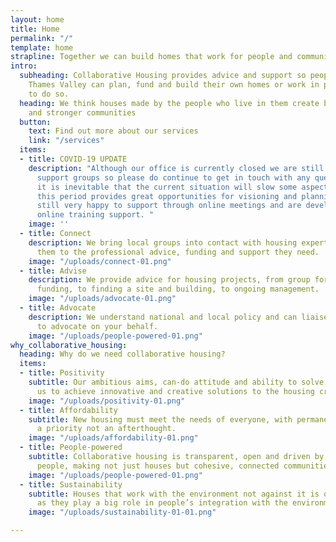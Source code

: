 ```yaml
---
layout: home
title: Home
permalink: "/"
template: home
strapline: Together we can build homes that work for people and communities
intro:
  subheading: Collaborative Housing provides advice and support so people across the
    Thames Valley can plan, fund and build their own homes or work in partnership
    to do so.
  heading: We think houses made by the people who live in them create better homes
    and stronger communities
  button:
    text: Find out more about our services
    link: "/services"
  items:
  - title: COVID-19 UPDATE
    description: "Although our office is currently closed we are still available to
      support groups so please do continue to get in touch with any questions. \n\nWhilst
      it is inevitable that the current situation will slow some aspects of projects,
      this period provides great opportunities for visioning and planning. We are
      still very happy to support through online meetings and are developing more
      online training support. "
    image: ''
  - title: Connect
    description: We bring local groups into contact with housing experts, connecting
      them to the professional advice, funding and support they need.
    image: "/uploads/connect-01.png"
  - title: Advise
    description: We provide advice for housing projects, from group formation, to
      funding, to finding a site and building, to ongoing management.
    image: "/uploads/advocate-01.png"
  - title: Advocate
    description: We understand national and local policy and can liaise with authorities
      to advocate on your behalf.
    image: "/uploads/people-powered-01.png"
why_collaborative_housing:
  heading: Why do we need collaborative housing?
  items:
  - title: Positivity
    subtitle: Our ambitious aims, can-do attitude and ability to solve problems, allows
      us to achieve innovative and creative solutions to the housing crisis.
    image: "/uploads/positivity-01.png"
  - title: Affordability
    subtitle: New housing must meet the needs of everyone, with permanent affordability
      a priority not an afterthought.
    image: "/uploads/affordability-01.png"
  - title: People-powered
    subtitle: Collaborative housing is transparent, open and driven by the needs of
      people, making not just houses but cohesive, connected communities.
    image: "/uploads/people-powered-01.png"
  - title: Sustainability
    subtitle: Houses that work with the environment not against it is our key belief,
      as they play a big role in people’s integration with the environment.
    image: "/uploads/sustainability-01-01.png"

---
```

